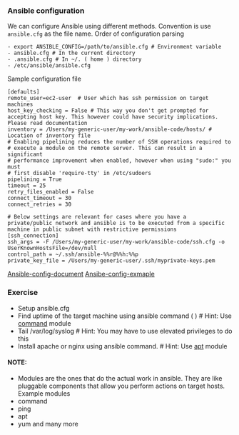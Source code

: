 ### Ansible configuration

We can configure Ansible using different methods. Convention is use ```ansible.cfg``` as the file name. Order of configuration parsing

```shell
- export ANSIBLE_CONFIG=/path/to/ansible.cfg # Environment variable
- ansible.cfg # In the current directory
- .ansible.cfg # In ~/. ( home ) directory
- /etc/ansible/ansible.cfg
```

Sample configuration file

```shell
[defaults]
remote_user=ec2-user  # User which has ssh permission on target machines
host_key_checking = False # This way you don't get prompted for accepting host key. This however could have security implications. Please read documentation
inventory = /Users/my-generic-user/my-work/ansible-code/hosts/ # Location of inventory file
# Enabling pipelining reduces the number of SSH operations required to
# execute a module on the remote server. This can result in a significant
# performance improvement when enabled, however when using "sudo:" you must
# first disable 'require-tty' in /etc/sudoers
pipelining = True
timeout = 25
retry_files_enabled = False
connect_timeout = 30
connect_retries = 30

# Below settings are relevant for cases where you have a private/public network and ansible is to be executed from a specific machine in public subnet with restrictive permissions
[ssh_connection]
ssh_args = -F /Users/my-generic-user/my-work/ansible-code/ssh.cfg -o UserKnownHostsFile=/dev/null
control_path = ~/.ssh/ansible-%%r@%%h:%%p
private_key_file = /Users/my-generic-user/.ssh/myprivate-keys.pem

```


[Ansible-config-document](http://docs.ansible.com/ansible/latest/intro_configuration.html)
[Ansibe-config-exmaple](https://raw.githubusercontent.com/ansible/ansible/devel/examples/ansible.cfg)


### Exercise

- Setup ansible.cfg
- Find uptime of the target machine using ansible command ( ) # Hint: Use [command](http://docs.ansible.com/ansible/latest/command_module.html) module
- Tail /var/log/syslog # Hint: You may have to use elevated privileges to do this
- Install apache or nginx using ansible command. # Hint: Use [apt](http://docs.ansible.com/ansible/latest/apt_module.html) module

#### NOTE:

- Modules are the ones that do the actual work in ansible. They are like pluggable components that allow you perform actions on target hosts. Example modules
 - command
 - ping
 - apt
 - yum
 and many more

